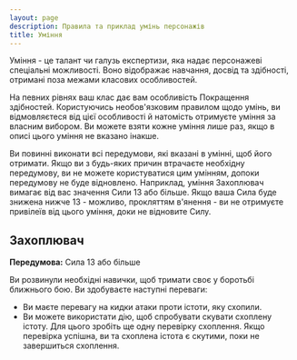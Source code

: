 ```yaml
---
layout: page
description: Правила та приклад умінь персонажів
title: Уміння
---
```


Уміння - це талант чи галузь експертизи, яка надає персонажеві спеціальні можливості. Воно відображає навчання, досвід та здібності, отримані поза межами класових особливостей.

На певних рівнях ваш клас дає вам особливість Покращення здібностей. Користуючись необов'язковим правилом щодо умінь, ви відмовляєтеся від цієї особливості й натомість отримуєте уміння за власним вибором. Ви можете взяти кожне уміння лише раз, якщо в описі цього уміння не вказано інакше.

Ви повинні виконати всі передумови, які вказані в умінні, щоб його отримати. Якщо ви з будь-яких причин втрачаєте необхідну передумову, ви не можете користуватися цим умінням, допоки передумову не буде відновлено. Наприклад, уміння Захоплювач вимагає від вас значення Сили 13 або більше. Якщо ваша Сила буде знижена нижче 13 - можливо, прокляттям в'янення - ви не отримуєте привілеїв від цього уміння, доки не відновите Силу.

## Захоплювач
**Передумова:** Сила 13 або більше

Ви розвинули необхідні навички, щоб тримати своє у боротьбі ближнього бою. Ви здобуваєте наступні переваги:

* Ви маєте перевагу на кидки атаки проти істоти, яку схопили.
* Ви можете використати дію, щоб спробувати скувати схоплену істоту. Для цього зробіть ще одну перевірку схоплення. Якщо перевірка успішна, ви та схоплена істота є скутими, поки не завершиться схоплення.
